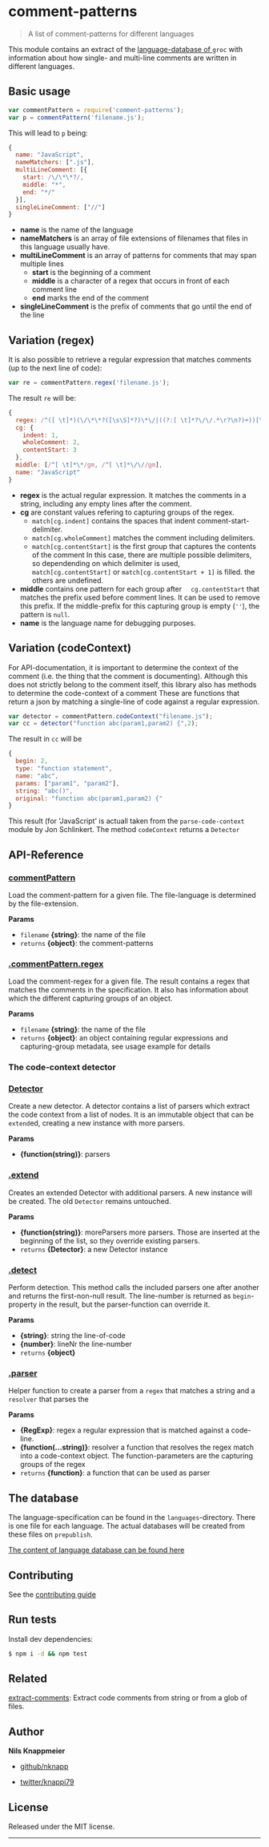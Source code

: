 # comment-patterns

> A list of comment-patterns for different languages

This module contains an extract of the [language-database of ](http://nevir.github.io/groc/languages.html)`groc`
with information about how single- and multi-line comments are written in different languages.

## Basic usage

```js
var commentPattern = require('comment-patterns');
var p = commentPattern('filename.js');
```

This will lead to `p` being:

```js
{
  name: "JavaScript",
  nameMatchers: [".js"],
  multiLineComment: [{
    start: /\/\*\*?/,
    middle: "*",
    end: "*/"
  }],
  singleLineComment: ["//"]
}
```

* **name** is the name of the language
* **nameMatchers** is an array of file extensions of filenames that
files in this language usually have.
* **multiLineComment** is an array of patterns for comments that may span multiple lines
  - **start** is the beginning of a comment
  - **middle** is a character of a regex that occurs in front of each comment line
  - **end** marks the end of the comment
* **singleLineComment** is the prefix of comments that go until the end of the line

## Variation (regex)

It is also possible to retrieve a regular expression that matches comments
(up to the next line of code):

```js
var re = commentPattern.regex('filename.js');
```

The result `re` will be:

```js
{
  regex: /^([ \t]*)(\/\*\*?([\s\S]*?)\*\/|((?:[ \t]*?\/\/.*\r?\n?)+))[\r\n]*/gm,
  cg: {
    indent: 1,
    wholeComment: 2,
    contentStart: 3
  },
  middle: [/^[ \t]*\*/gm, /^[ \t]*\/\//gm],
  name: "JavaScript"
}
```

* **regex** is the actual regular expression. It matches the comments in a string,
including any empty lines after the comment.
* **cg** are constant values refering to capturing groups of the regex.
  - `match[cg.indent]` contains the spaces that indent comment-start-delimiter.
  - `match[cg.wholeComment]` matches the comment including delimiters.
  - `match[cg.contentStart]` is the first group that captures the contents of the comment
In this case, there are multiple possible delimiters, so dependending on which
delimiter is used, `match[cg.contentStart]` or `match[cg.contentStart + 1]` is
filled. the others are undefined.
* **middle** contains one pattern for each group after `  cg.contentStart` that matches
the prefix used before comment lines. It can be used to remove this prefix.
If the middle-prefix for this capturing group is empty (`''`), the pattern is `null`.
* **name** is the language name for debugging purposes.

## Variation (codeContext)

For API-documentation, it is important to determine the context of the comment (i.e.
the thing that the comment is documenting). Although this does not strictly belong to
the comment itself, this library also has methods to determine the code-context of a comment
These are functions that return a json by matching a single-line of code against a regular expression.

```js
var detector = commentPattern.codeContext("filename.js");
var cc = detector("function abc(param1,param2) {",2);
```

The result in `cc` will be

```js
{
  begin: 2,
  type: "function statement",
  name: "abc",
  params: ["param1", "param2"],
  string: "abc()",
  original: "function abc(param1,param2) {"
}
```

This result (for 'JavaScript' is actuall taken from the `parse-code-context` module by Jon Schlinkert.
The method `codeContext` returns a `Detector`

## API-Reference

### [commentPattern](index.js#L30)

Load the comment-pattern for a given file.
The file-language is determined by the file-extension.

**Params**

* `filename` **{string}**: the name of the file
* `returns` **{object}**: the comment-patterns

### [.commentPattern.regex](index.js#L49)

Load the comment-regex for a given file.
The result contains a regex that matches the comments
in the specification. It also has information about
which the different capturing groups of an object.

**Params**

* `filename` **{string}**: the name of the file
* `returns` **{object}**: an object containing regular expressions and capturing-group metadata, see usage example for details

### The code-context detector

### [Detector](lib/detector.js#L18)

Create a new detector. A detector contains a list of parsers which extract the
code context from a list of nodes.
It is an immutable object that can be `extend`ed, creating a new instance with more parsers.

**Params**

* **{function(string)}**: parsers

### [.extend](lib/detector.js#L27)

Creates an extended Detector with additional parsers. A new instance will be created.
The old `Detector` remains untouched.

**Params**

* **{function(string)}**: moreParsers more parsers. Those are inserted at the beginning of the list, so they override existing parsers.
* `returns` **{Detector}**: a new Detector instance

### [.detect](lib/detector.js#L40)

Perform detection. This method calls the included parsers one after another
and returns the first-non-null result. The line-number is returned
as `begin`-property in the result, but the parser-function can override it.

**Params**

* **{string}**: string the line-of-code
* **{number}**: lineNr the line-number
* `returns` **{object}**

### [.parser](lib/detector.js#L67)

Helper function to create a parser from a `regex` that matches a string
and a `resolver` that parses the

**Params**

* **{RegExp}**: regex a regular expression that is matched against a code-line.
* **{function(...string)}**: resolver a function that resolves the regex match into a code-context object. The function-parameters are the capturing groups of the regex
* `returns` **{function}**: a function that can be used as parser

## The database

The language-specification can be found in the
`languages`-directory. There is one file
for each language. The actual databases will be
created from these files on `prepublish`.

[The content of language database can be found here](docs/languages.md)

## Contributing

See the [contributing guide](docs/contributing.md)

## Run tests

Install dev dependencies:

```sh
$ npm i -d && npm test
```

## Related

[extract-comments](https://github.com/jonschlinkert/extract-comments): Extract code comments from string or from a glob of files.

## Author

**Nils Knappmeier**

+ [github/nknapp](https://github.com/nknapp)
* [twitter/knappi79](http://twitter.com/knappi79)

## License

Released under the MIT license.

***